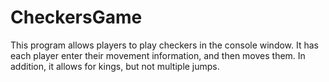 # CheckersGame
This program allows players to play checkers in the console window. It has each player enter their movement information, and then moves them. In addition, it allows for kings, but not multiple jumps.
